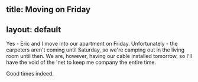 title: Moving on Friday
---
layout: default
---

Yes - Eric and I move into our apartment on Friday. Unfortunately - the
carpeters aren't coming until Saturday, so we're camping out in the living
room until then. We are, however, having our cable installed tomorrow, so I'll
have the void of the 'net to keep me company the entire time.

Good times indeed.
